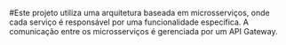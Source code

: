 #Este projeto utiliza uma arquitetura baseada em microsserviços, onde cada serviço é responsável por uma funcionalidade específica. A comunicação entre os microsserviços é gerenciada por um API Gateway.
